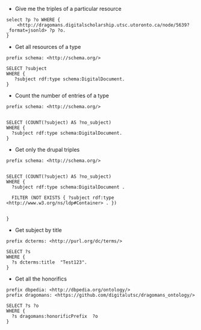 * Give me the triples of a particular resource
```
select ?p ?o WHERE { 
    <http://dragomans.digitalscholarship.utsc.utoronto.ca/node/5639?_format=jsonld> ?p ?o. 
}
```

* Get all resources of a type

```
prefix schema: <http://schema.org/>

SELECT ?subject
WHERE {
   ?subject rdf:type schema:DigitalDocument.
} 
```

* Count the number of entries of a type
```
prefix schema: <http://schema.org/>


SELECT (COUNT(?subject) AS ?no_subject)
WHERE {
  ?subject rdf:type schema:DigitalDocument.
}
```

* Get only the drupal triples
```
prefix schema: <http://schema.org/>


SELECT (COUNT(?subject) AS ?no_subject)
WHERE {
  ?subject rdf:type schema:DigitalDocument .
  
  FILTER (NOT EXISTS { ?subject rdf:type <http://www.w3.org/ns/ldp#Container> . })
  
  
}
```

* Get subject by title
```
prefix dcterms: <http://purl.org/dc/terms/>

SELECT ?s
WHERE {
  ?s dcterms:title  "Test123".
}
```

* Get all the honorifics
```
prefix dbpedia: <http://dbpedia.org/ontology/>
prefix dragomans: <https://github.com/digitalutsc/dragomans_ontology/>

SELECT ?s ?o
WHERE {
  ?s dragomans:honorificPrefix  ?o
}
```
